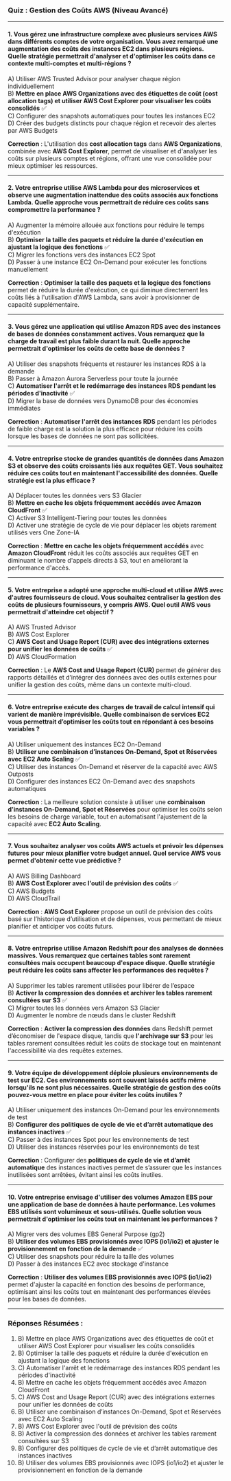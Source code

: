 ### **Quiz : Gestion des Coûts AWS (Niveau Avancé)**

---

#### **1. Vous gérez une infrastructure complexe avec plusieurs services AWS dans différents comptes de votre organisation. Vous avez remarqué une augmentation des coûts des instances EC2 dans plusieurs régions. Quelle stratégie permettrait d'analyser et d'optimiser les coûts dans ce contexte multi-comptes et multi-régions ?**

A) Utiliser AWS Trusted Advisor pour analyser chaque région individuellement  
B) **Mettre en place AWS Organizations avec des étiquettes de coût (cost allocation tags) et utiliser AWS Cost Explorer pour visualiser les coûts consolidés** ✅  
C) Configurer des snapshots automatiques pour toutes les instances EC2  
D) Créer des budgets distincts pour chaque région et recevoir des alertes par AWS Budgets

**Correction** : L'utilisation des **cost allocation tags** dans **AWS Organizations**, combinée avec **AWS Cost Explorer**, permet de visualiser et d'analyser les coûts sur plusieurs comptes et régions, offrant une vue consolidée pour mieux optimiser les ressources.

---

#### **2. Votre entreprise utilise AWS Lambda pour des microservices et observe une augmentation inattendue des coûts associés aux fonctions Lambda. Quelle approche vous permettrait de réduire ces coûts sans compromettre la performance ?**

A) Augmenter la mémoire allouée aux fonctions pour réduire le temps d'exécution  
B) **Optimiser la taille des paquets et réduire la durée d'exécution en ajustant la logique des fonctions** ✅  
C) Migrer les fonctions vers des instances EC2 Spot  
D) Passer à une instance EC2 On-Demand pour exécuter les fonctions manuellement

**Correction** : **Optimiser la taille des paquets et la logique des fonctions** permet de réduire la durée d'exécution, ce qui diminue directement les coûts liés à l'utilisation d'AWS Lambda, sans avoir à provisionner de capacité supplémentaire.

---

#### **3. Vous gérez une application qui utilise Amazon RDS avec des instances de bases de données constamment actives. Vous remarquez que la charge de travail est plus faible durant la nuit. Quelle approche permettrait d'optimiser les coûts de cette base de données ?**

A) Utiliser des snapshots fréquents et restaurer les instances RDS à la demande  
B) Passer à Amazon Aurora Serverless pour toute la journée  
C) **Automatiser l'arrêt et le redémarrage des instances RDS pendant les périodes d'inactivité** ✅  
D) Migrer la base de données vers DynamoDB pour des économies immédiates

**Correction** : **Automatiser l'arrêt des instances RDS** pendant les périodes de faible charge est la solution la plus efficace pour réduire les coûts lorsque les bases de données ne sont pas sollicitées.

---

#### **4. Votre entreprise stocke de grandes quantités de données dans Amazon S3 et observe des coûts croissants liés aux requêtes GET. Vous souhaitez réduire ces coûts tout en maintenant l'accessibilité des données. Quelle stratégie est la plus efficace ?**

A) Déplacer toutes les données vers S3 Glacier  
B) **Mettre en cache les objets fréquemment accédés avec Amazon CloudFront** ✅  
C) Activer S3 Intelligent-Tiering pour toutes les données  
D) Activer une stratégie de cycle de vie pour déplacer les objets rarement utilisés vers One Zone-IA

**Correction** : **Mettre en cache les objets fréquemment accédés** avec **Amazon CloudFront** réduit les coûts associés aux requêtes GET en diminuant le nombre d'appels directs à S3, tout en améliorant la performance d'accès.

---

#### **5. Votre entreprise a adopté une approche multi-cloud et utilise AWS avec d'autres fournisseurs de cloud. Vous souhaitez centraliser la gestion des coûts de plusieurs fournisseurs, y compris AWS. Quel outil AWS vous permettrait d'atteindre cet objectif ?**

A) AWS Trusted Advisor  
B) AWS Cost Explorer  
C) **AWS Cost and Usage Report (CUR) avec des intégrations externes pour unifier les données de coûts** ✅  
D) AWS CloudFormation

**Correction** : Le **AWS Cost and Usage Report (CUR)** permet de générer des rapports détaillés et d’intégrer des données avec des outils externes pour unifier la gestion des coûts, même dans un contexte multi-cloud.

---

#### **6. Votre entreprise exécute des charges de travail de calcul intensif qui varient de manière imprévisible. Quelle combinaison de services EC2 vous permettrait d’optimiser les coûts tout en répondant à ces besoins variables ?**

A) Utiliser uniquement des instances EC2 On-Demand  
B) **Utiliser une combinaison d’instances On-Demand, Spot et Réservées avec EC2 Auto Scaling** ✅  
C) Utiliser des instances On-Demand et réserver de la capacité avec AWS Outposts  
D) Configurer des instances EC2 On-Demand avec des snapshots automatiques

**Correction** : La meilleure solution consiste à utiliser une **combinaison d’instances On-Demand, Spot et Réservées** pour optimiser les coûts selon les besoins de charge variable, tout en automatisant l'ajustement de la capacité avec **EC2 Auto Scaling**.

---

#### **7. Vous souhaitez analyser vos coûts AWS actuels et prévoir les dépenses futures pour mieux planifier votre budget annuel. Quel service AWS vous permet d'obtenir cette vue prédictive ?**

A) AWS Billing Dashboard  
B) **AWS Cost Explorer avec l'outil de prévision des coûts** ✅  
C) AWS Budgets  
D) AWS CloudTrail

**Correction** : **AWS Cost Explorer** propose un outil de prévision des coûts basé sur l’historique d’utilisation et de dépenses, vous permettant de mieux planifier et anticiper vos coûts futurs.

---

#### **8. Votre entreprise utilise Amazon Redshift pour des analyses de données massives. Vous remarquez que certaines tables sont rarement consultées mais occupent beaucoup d'espace disque. Quelle stratégie peut réduire les coûts sans affecter les performances des requêtes ?**

A) Supprimer les tables rarement utilisées pour libérer de l’espace  
B) **Activer la compression des données et archiver les tables rarement consultées sur S3** ✅  
C) Migrer toutes les données vers Amazon S3 Glacier  
D) Augmenter le nombre de nœuds dans le cluster Redshift

**Correction** : **Activer la compression des données** dans Redshift permet d’économiser de l'espace disque, tandis que **l'archivage sur S3** pour les tables rarement consultées réduit les coûts de stockage tout en maintenant l'accessibilité via des requêtes externes.

---

#### **9. Votre équipe de développement déploie plusieurs environnements de test sur EC2. Ces environnements sont souvent laissés actifs même lorsqu'ils ne sont plus nécessaires. Quelle stratégie de gestion des coûts pouvez-vous mettre en place pour éviter les coûts inutiles ?**

A) Utiliser uniquement des instances On-Demand pour les environnements de test  
B) **Configurer des politiques de cycle de vie et d’arrêt automatique des instances inactives** ✅  
C) Passer à des instances Spot pour les environnements de test  
D) Utiliser des instances réservées pour les environnements de test

**Correction** : Configurer des **politiques de cycle de vie et d’arrêt automatique** des instances inactives permet de s’assurer que les instances inutilisées sont arrêtées, évitant ainsi les coûts inutiles.

---

#### **10. Votre entreprise envisage d'utiliser des volumes Amazon EBS pour une application de base de données à haute performance. Les volumes EBS utilisés sont volumineux et sous-utilisés. Quelle solution vous permettrait d'optimiser les coûts tout en maintenant les performances ?**

A) Migrer vers des volumes EBS General Purpose (gp2)  
B) **Utiliser des volumes EBS provisionnés avec IOPS (io1/io2) et ajuster le provisionnement en fonction de la demande** ✅  
C) Utiliser des snapshots pour réduire la taille des volumes  
D) Passer à des instances EC2 avec stockage d'instance

**Correction** : **Utiliser des volumes EBS provisionnés avec IOPS (io1/io2)** permet d'ajuster la capacité en fonction des besoins de performance, optimisant ainsi les coûts tout en maintenant des performances élevées pour les bases de données.

---

### **Réponses Résumées :**

1. B) Mettre en place AWS Organizations avec des étiquettes de coût et utiliser AWS Cost Explorer pour visualiser les coûts consolidés  
2. B) Optimiser la taille des paquets et réduire la durée d'exécution en ajustant la logique des fonctions  
3. C) Automatiser l'arrêt et le redémarrage des instances RDS pendant les périodes d'inactivité  
4. B) Mettre en cache les objets fréquemment accédés avec Amazon CloudFront  
5. C) AWS Cost and Usage Report (CUR) avec des intégrations externes pour unifier les données de coûts  
6. B) Utiliser une combinaison d’instances On-Demand, Spot et Réservées avec EC2 Auto Scaling  
7. B) AWS Cost Explorer avec l'outil de prévision des coûts  
8. B) Activer la compression des données et archiver les tables rarement consultées sur S3  
9. B) Configurer des politiques de cycle de vie et d’arrêt automatique des instances inactives  
10. B) Utiliser des volumes EBS provisionnés avec IOPS (io1/io2) et ajuster le provisionnement en fonction de la demande



